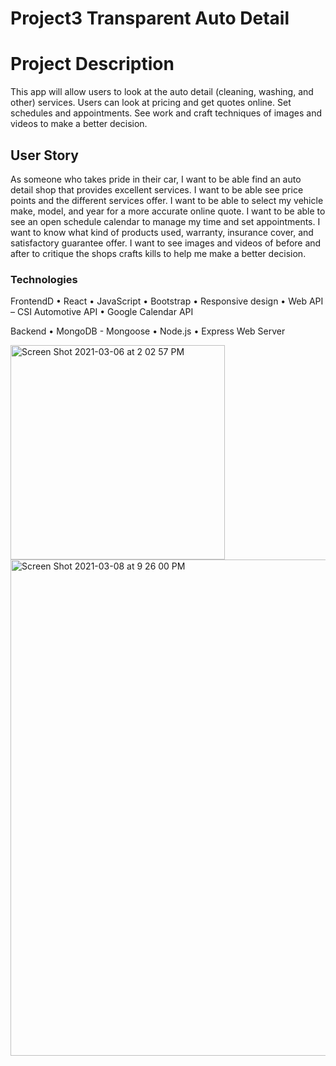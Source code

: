 # Project3 Transparent Auto Detail

# Project Description
This app will allow users to look at the auto detail (cleaning, washing, and other) services. Users can look at pricing and get quotes online. Set schedules and appointments. See work and craft techniques of images and videos to make a better decision.

## User Story
As someone who takes pride in their car, I want to be able find an auto detail shop that provides excellent services. I want to be able see price points and the different services offer. I want to be able to select my vehicle make, model, and year for a more accurate online quote. I want to be able to see an open schedule calendar to manage my time and set appointments. I want to know what kind of products used, warranty, insurance cover, and satisfactory guarantee offer. I want to see images and videos of before and after to critique the shops crafts kills to help me make a better decision.


### Technologies
FrontendD
•	React
•	JavaScript
•	Bootstrap
•	Responsive design
•	Web API – CSI Automotive API 
•	Google Calendar API

Backend
•	MongoDB - Mongoose
•	Node.js
•	Express Web Server  


<img width="343" alt="Screen Shot 2021-03-06 at 2 02 57 PM" src="https://user-images.githubusercontent.com/70989579/110222104-bad16500-7e84-11eb-8d04-63af75cc3087.png">

<img width="794" alt="Screen Shot 2021-03-08 at 9 26 00 PM" src="https://user-images.githubusercontent.com/70989579/110422804-e60aae80-8054-11eb-9c13-fcb28b7e96c7.png">

